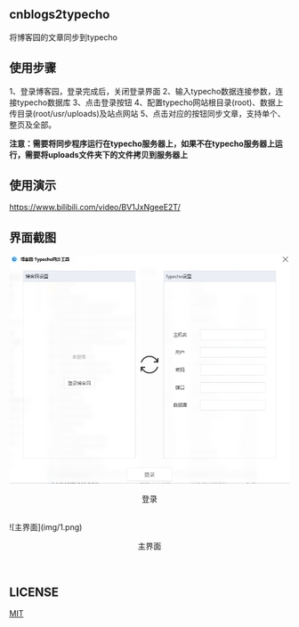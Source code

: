 ## cnblogs2typecho
将博客园的文章同步到typecho

## 使用步骤
1、登录博客园，登录完成后，关闭登录界面
2、输入typecho数据连接参数，连接typecho数据库
3、点击登录按钮
4、配置typecho网站根目录(root)、数据上传目录(root/usr/uploads)及站点网站
5、点击对应的按钮同步文章，支持单个、整页及全部。

**注意：需要将同步程序运行在typecho服务器上，如果不在typecho服务器上运行，需要将uploads文件夹下的文件拷贝到服务器上**

## 使用演示
https://www.bilibili.com/video/BV1JxNgeeE2T/

## 界面截图
![登录](img/2.png)
<p align="center">登录</p> 
<br/>
![主界面](img/1.png)
<p align="center">主界面</p> 
<br/>

## LICENSE
[MIT](LICENSE)

